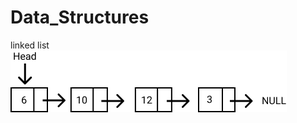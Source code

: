 # Data_Structures
linked list 
![alt text](https://github.com/salihbezai/Data_Structures/blob/main/EvnOwweXEAIQn86.png)